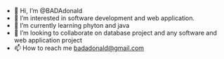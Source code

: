 - 👋 Hi, I’m @BADAdonald
- 👀 I’m interested in software development and web application.
- 🌱 I’m currently learning phyton and java
- 💞️ I’m looking to collaborate on database project and any software and web application project
- 📫 How to reach me badadonald@gmail.com

<!---
BADAdonald/BADAdonald is a ✨ special ✨ repository because its `README.md` (this file) appears on your GitHub profile.
You can click the Preview link to take a look at your changes.
--->
